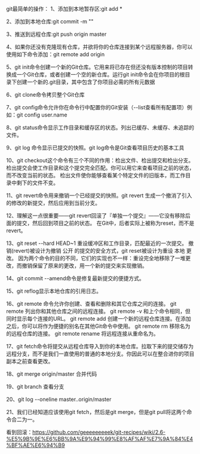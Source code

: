 git最简单的操作：
1、添加到本地暂存区:git add *

2、添加到本地仓库:git commit -m ""

3、推送到远程仓库:git push origin master 

4、如果你还没有克隆现有仓库，并欲将你的仓库连接到某个远程服务器，你可以使用如下命令添加：git remote add origin <server>

5、git init命令创建一个新的Git仓库。它用来将已存在但还没有版本控制的项目转换成一个Git仓库，或者创建一个空的新仓库。运行git init命令会在你项目的根目录下创建一个新的.git目录，其中包含了你项目必需的所有元数据

6、git clone命令拷贝整个Git仓库

7、git config命令允许你在命令行中配置你的Git安装（--list查看所有配置项）例如：git config user.name <name>

8、git status命令显示工作目录和缓存区的状态。列出已缓存、未缓存、未追踪的文件。

9、git log 命令显示已提交的快照。git log命令是Git查看项目历史的基本工具

10、git checkout这个命令有三个不同的作用：检出文件、检出提交和检出分支。
检出提交会使工作目录和这个提交完全匹配。你可以用它来查看项目之前的状态，而不改变当前的状态。
检出文件使你能够查看某个特定文件的旧版本，而工作目录中剩下的文件不变。

11、git revert命令用来撤销一个已经提交的快照。git revert <commit> 生成一个撤消了<commit>引入的修改的新提交，然后应用到当前分支。

12、理解这一点很重要——git revert回滚了『单独一个提交』——它没有移除后面的提交，然后回到项目之前的状态。
在Git中，后者实际上被称为reset，而不是revert。

13、git reset --hard HEAD~1 重设缓冲区和工作目录，匹配最近的一次提交。
撤销(revert)被设计为撤销 公开 的提交的安全方式，git reset被设计为重设 本地 更改。
因为两个命令的目的不同，它们的实现也不一样：重设完全地移除了一堆更改，而撤销保留了原来的更改，用一个新的提交来实现撤销。

14、git commit --amend命令是修复最新提交的便捷方式。

15、git reflog显示本地仓库的引用日志。

16、git remote 命令允许你创建、查看和删除和其它仓库之间的连接。 
git remote 列出你和其他仓库之间的远程连接。 
git remote -v 和上个命令相同，但同时显示每个连接的URL。
git remote add <name> <url> 创建一个新的远程仓库连接。在添加之后，你可以将作为便捷的别名在其他Git命令中使用。
git remote rm <name>移除名为的远程仓库的连接。
git remote rename <old-name> <new-name> 将远程连接从重命名为。

17、git fetch命令将提交从远程仓库导入到你的本地仓库。拉取下来的提交储存为远程分支，而不是我们一直使用的普通的本地分支。你因此可以在整合进你的项目副本之前查看更改。

18、git merge origin/master 合并代码

19、git branch 查看分支

20、git log --oneline master..origin/master

21、我们已经知道应该使用git fetch，然后是git merge，但是git pull将这两个命令合二为一。


看到回滚：https://github.com/geeeeeeeeek/git-recipes/wiki/2.6-%E5%9B%9E%E6%BB%9A%E9%94%99%E8%AF%AF%E7%9A%84%E4%BF%AE%E6%94%B9